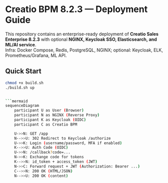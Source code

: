 # Creatio BPM 8.2.3 — Deployment Guide

This repository contains an enterprise-ready deployment of **Creatio Sales Enterprise 8.2.3** with optional **NGINX, Keycloak SSO, Elasticsearch, and ML/AI service**.  
Infra: Docker Compose, Redis, PostgreSQL, NGINX; optional: Keycloak, ELK, Prometheus/Grafana, ML API.

## Quick Start

```bash
chmod +x build.sh
./build.sh up


```mermaid
sequenceDiagram
    participant U as User (Browser)
    participant N as NGINX (Reverse Proxy)
    participant K as Keycloak (OIDC)
    participant C as Creatio BPM

    U->>N: GET /app
    N-->>U: 302 Redirect to Keycloak /authorize
    U->>K: Login (username/password, MFA if enabled)
    K-->>U: Auth Code (OIDC)
    U->>N: /callback?code=...
    N->>K: Exchange code for tokens
    K-->>N: id_token + access_token (JWT)
    N->>C: Forward request + JWT (Authorization: Bearer ...)
    C-->>N: 200 OK (HTML/JSON)
    N-->>U: 200 OK (content)

